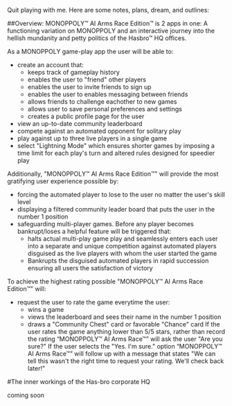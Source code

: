 Quit playing with me. Here are some notes, plans, dream, and outlines:

##Overview:
MONOPPOLY™ AI Arms Race Edition™ is 2 apps in one: A functioning variation on MONOPPOLY and an interactive journey
into the hellish mundanity and petty politics of the Hasbro™ HQ offices.

As a MONOPPOLY game-play app the user will be able to:
- create an account that:
    - keeps track of gameplay history
    - enables the user to "friend" other players
    - enables the user to invite friends to sign up
    - enables the user to enables messaging between friends
    - allows friends to challenge eachother to new games
    - allows user to save personal preferences and settings
    - creates a public profile page for the user 
- view an up-to-date community leaderboard
- compete against an automated opponent for solitary play
- play against up to three live players in a single game
- select "Lightning Mode" which ensures shorter games by imposing a time limit for each play's turn and altered rules designed for speedier play

Additionally, "MONOPPOLY™ AI Arms Race Edition™" will provide the most gratifying user experience possible by:
- forcing the automated player to lose to the user no matter the user's skill level 
- displaying a filtered community leader board that puts the user in the number 1 position
- safeguarding multi-player games. Before any player becomes bankrupt/loses a helpful feature will be triggered that:
    - halts actual multi-play game play and seamlessly enters each user into a separate and unique competition against automated players disguised as the live players with whom the user started the game
    - Bankrupts the disguised automated players in rapid succession ensuring all users the satisfaction of victory

To achieve the highest rating possible "MONOPPOLY™ AI Arms Race Edition™" will:
- request the user to rate the game everytime the user:
    - wins a game
    - views the leaderboard and sees their name in the number 1 position
    - draws a "Community Chest" card or favorable "Chance" card
If the user rates the game anything lower than 5/5 stars, rather than record the rating “MONOPPOLY™ AI Arms Race™” will ask the user "Are you sure?"
If the user selects the "Yes. I'm sure." option “MONOPPOLY™ AI Arms Race™” will follow up with a message that states "We can tell this wasn't the right time to request your rating. We'll check back later!"


#The inner workings of the Has-bro corporate HQ

coming soon